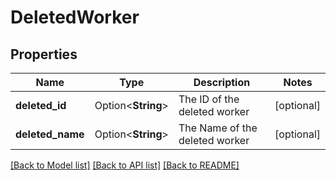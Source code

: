# DeletedWorker

## Properties

Name | Type | Description | Notes
------------ | ------------- | ------------- | -------------
**deleted_id** | Option<**String**> | The ID of the deleted worker | [optional]
**deleted_name** | Option<**String**> | The Name of the deleted worker | [optional]

[[Back to Model list]](../README.md#documentation-for-models) [[Back to API list]](../README.md#documentation-for-api-endpoints) [[Back to README]](../README.md)


